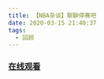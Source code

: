 ```yaml
---
title: 【NBA杂谈】聊聊停赛吧
date: 2020-03-15 21:40:37
tags:
  - 回顾
---
```


### <a href="https://www.weibo.com/tv/v/IyLEk1PUN?fid=1034:4482836565262378" target="_blank">在线观看</a>

